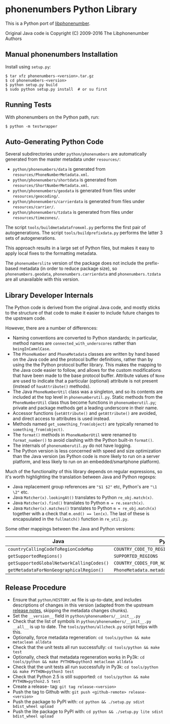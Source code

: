 phonenumbers Python Library
===========================

This is a Python port of [libphonenumber](https://github.com/googlei18n/libphonenumber).

Original Java code is Copyright (C) 2009-2016 The Libphonenumber Authors


Manual phonenumbers Installation
--------------------------------

Install using `setup.py`:

```console
$ tar xfz phonenumbers-<version>.tar.gz
$ cd phonenumbers-<version>
$ python setup.py build
$ sudo python setup.py install  # or su first
```


Running Tests
-------------

With phonenumbers on the Python path, run:

```console
$ python -m testwrapper
```


Auto-Generating Python Code
---------------------------

Several subdirectories under `python/phonenumbers` are automatically generated
from the master metadata under `resources/`:

 - `python/phonenumbers/data` is generated from `resources/PhoneNumberMetadata.xml`.
 - `python/phonenumbers/shortdata` is generated from `resources/ShortNumberMetadata.xml`.
 - `python/phonenumbers/geodata` is generated from files under `resources/geocoding/`.
 - `python/phonenumbers/carrierdata` is generated from files under `resources/carrier/`.
 - `python/phonenumbers/tzdata` is generated from files under `resources/timezones/`.

The script `tools/buildmetadatafromxml.py` performs the first pair of autogenerations.
The script `tools/buildprefixdata.py` performs the latter 3 sets of autogenerations.

This approach results in a large set of Python files, but makes it easy
to apply local fixes to the formatting metadata.

The `phonenumberslite` version of the package does not include the prefix-based
metadata (in order to reduce package size), so `phonenumbers.geodata`,
`phonenumbers.carrierdata` and `phonenumbers.tzdata` are all unavailable with this
version.


Library Developer Internals
---------------------------

The Python code is derived from the original Java code, and
mostly sticks to the structure of that code to make it easier
to include future changes to the upstream code.

However, there are a number of differences:
 - Naming conventions are converted to Python standards; in
   particular, method names are `connected_with_underscores`
   rather than `beingInCamelCase`.
 - The `PhoneNumber` and `PhoneMetadata` classes are written by hand
   based on the Java code and the protocol buffer definitions,
   rather than by using the the Python protocol buffer library.
   This makes the mapping to the Java code easier to follow, and
   allows for the custom modifications that have been made to
   the base protocol buffer.  Attribute values of `None` are used
   to indicate that a particular (optional) attribute is not
   present (instead of `hasAttribute()` methods).
 - The Java `PhoneNumberUtil` class was a singleton, and so its
   contents are included at the top level in `phonenumberutil.py`.
   Static methods from the `PhoneNumberUtil` class thus become
   functions in `phonenumberutil.py`; private and package methods
   get a leading underscore in their name.
 - Accessor functions (`setAttribute()` and `getAttribute()` are
   avoided, and direct access to attributes is used instead.
 - Methods named `get_something_from(object)` are typically renamed
   to `something_from(object)`.
 - The `format()` methods in `PhoneNumberUtil` were renamed to
   `format_number()` to avoid clashing with the Python built-in
   `format()`.
 - The internals of `phonenumberutil.py` do not have logging.
 - The Python version is less concerned with speed and size
   optimization than the Java version (as Python code is more likely
   to run on a server platform, and less likely to run on an
   embedded/smartphone platform).

Much of the functionality of this library depends on regular
expressions, so it's worth highlighting the translation between
Java and Python regexps:
 - Java replacement group references are `"$1 $2"` etc, Python's are
   `"\1 \2"` etc.
 - Java `Matcher(x).lookingAt()` translates to Python `re_obj.match(x)`.
 - Java `Matcher(x).find()` translates to Python `m = re.search(x)`.
 - Java `Matcher(x).matches()` translates to Python `m = re_obj.match(x)`
   together with a check that `m.end() == len(x)`.
The last of these is encapsulated in the `fullmatch()` function in
`re_util.py`.

Some other mappings between the Java and Python versions:

|Java                                      | Python                                     |
|------------------------------------------|--------------------------------------------|
|`countryCallingCodeToRegionCodeMap`       |`COUNTRY_CODE_TO_REGION_CODE`               |
|`getSupportedRegions()`                   |`SUPPORTED_REGIONS`                         |
|`getSupportedGlobalNetworkCallingCodes()` |`COUNTRY_CODES_FOR_NON_GEO_REGIONS`         |
|`getMetadataForNonGeographicalRegion()`   |`PhoneMetadata.metadata_for_nongeo_region()`|


Release Procedure
-----------------

 - Ensure that `python/HISTORY.md` file is up-to-date, and includes
   descriptions of changes in this version (adapted from the
   upstream [release notes](https://github.com/googlei18n/libphonenumber/blob/master/java/release_notes.txt),
   skipping the metadata changes chunks).
 - Set the `__version__` field in `python/phonenumbers/__init__.py`
 - Check that the list of symbols in `python/phonenumbers/__init__.py` `__all__` is
   up to date.  The `tools/python/allcheck.py` script helps with this.
 - Optionally, force metadata regeneration:
     `cd tools/python && make metaclean alldata`
 - Check that the unit tests all run successfully:
     `cd tools/python && make test`
 - Optionally, check that metadata regeneration works in Py3k:
     `cd tools/python && make PYTHON=python3 metaclean alldata`
 - Check that the unit tests all run successfully in Py3k:
     `cd tools/python && make PYTHON=python3 test`
 - Check that Python 2.5 is still supported:
     `cd tools/python && make PYTHON=python2.5 test`
 - Create a release-<version> tag:
     `git tag release-<version>`
 - Push the tag to Github with:
     `git push <github-remote> release-<version>`
 - Push the package to PyPI with:
     `cd python && ./setup.py sdist bdist_wheel upload`
 - Push the lite package to PyPI with:
     `cd python && ./setup.py lite sdist bdist_wheel upload`
